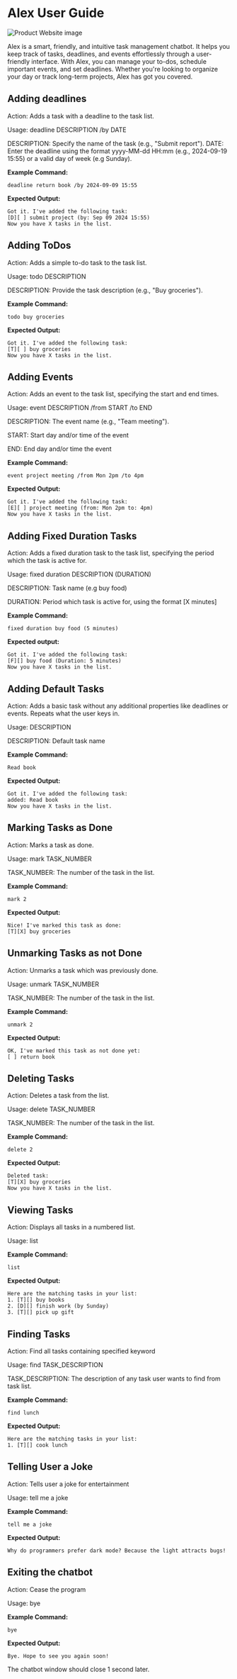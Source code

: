 # Alex User Guide
![Product Website image](Ui.png)


Alex is a smart, friendly, and intuitive task management chatbot. It helps you   keep track of tasks, deadlines, and events effortlessly through a user-friendly interface. With Alex, you can manage your to-dos, schedule important events, and set deadlines. Whether you're looking to organize your day or track long-term projects, Alex has got you covered.

## Adding deadlines

Action: Adds a task with a deadline to the task list.

Usage: deadline DESCRIPTION /by DATE

DESCRIPTION: Specify the name of the task (e.g., "Submit report").
DATE: Enter the deadline using the format yyyy-MM-dd HH:mm (e.g., 2024-09-19 15:55) or a valid day of week (e.g Sunday).

**Example Command:**

```
deadline return book /by 2024-09-09 15:55  
```

**Expected Output:**
```
Got it. I've added the following task:
[D][ ] submit project (by: Sep 09 2024 15:55)
Now you have X tasks in the list.
```


## Adding ToDos

Action: Adds a simple to-do task to the task list.

Usage: todo DESCRIPTION

DESCRIPTION: Provide the task description (e.g., "Buy groceries").

**Example Command:**
```
todo buy groceries  
```

**Expected Output:**
```
Got it. I've added the following task:
[T][ ] buy groceries
Now you have X tasks in the list.
```


## Adding Events

Action: Adds an event to the task list, specifying the start and end times.

Usage: event DESCRIPTION /from START /to END

DESCRIPTION: The event name (e.g., "Team meeting").

START: Start day and/or time of the event

END: End day and/or time the event

**Example Command:**
```
event project meeting /from Mon 2pm /to 4pm
````

**Expected Output:**
```
Got it. I've added the following task:
[E][ ] project meeting (from: Mon 2pm to: 4pm)
Now you have X tasks in the list.
```

## Adding Fixed Duration Tasks
Action: Adds a fixed duration task to the task list, specifying the period which the task is active for.

Usage: fixed duration DESCRIPTION (DURATION)

DESCRIPTION: Task name (e.g buy food)

DURATION: Period which task is active for, using the format [X minutes]

**Example Command:**
```
fixed duration buy food (5 minutes)
```

**Expected output:**
```
Got it. I've added the following task:
[F][] buy food (Duration: 5 minutes)
Now you have X tasks in the list.
```

## Adding Default Tasks
Action: Adds a basic task without any additional properties like deadlines or events. Repeats what the user keys in. 

Usage: DESCRIPTION

DESCRIPTION: Default task name

**Example Command:**
```
Read book
```

**Expected Output:**
```
Got it. I've added the following task:
added: Read book
Now you have X tasks in the list.
```

## Marking Tasks as Done
Action: Marks a task as done.

Usage: mark TASK_NUMBER

TASK_NUMBER: The number of the task in the list.

**Example Command:**
```
mark 2
```

**Expected Output:**
````
Nice! I've marked this task as done:
[T][X] buy groceries
````

## Unmarking Tasks as not Done
Action: Unmarks a task which was previously done.

Usage: unmark TASK_NUMBER

TASK_NUMBER: The number of the task in the list.

**Example Command:**
```
unmark 2
```

**Expected Output:**
```
OK, I've marked this task as not done yet:
[ ] return book
```
## Deleting Tasks
Action: Deletes a task from the list.

Usage: delete TASK_NUMBER

TASK_NUMBER: The number of the task in the list.

**Example Command:**
```
delete 2
```
**Expected Output:**
```
Deleted task:
[T][X] buy groceries
Now you have X tasks in the list.
```

## Viewing Tasks
Action: Displays all tasks in a numbered list.

Usage: list

**Example Command:**
```
list
```
**Expected Output:**
```
Here are the matching tasks in your list:
1. [T][] buy books
2. [D][] finish work (by Sunday)
3. [T][] pick up gift
```

## Finding Tasks
Action: Find all tasks containing specified keyword

Usage: find TASK_DESCRIPTION

TASK_DESCRIPTION: The description of any task user wants to find from task list.

**Example Command:**
```
find lunch
```
**Expected Output:**
```
Here are the matching tasks in your list:
1. [T][] cook lunch
```

## Telling User a Joke
Action: Tells user a joke for entertainment

Usage: tell me a joke

**Example Command:**
```
tell me a joke
```
**Expected Output:**
```
Why do programmers prefer dark mode? Because the light attracts bugs!
```
## Exiting the chatbot
Action: Cease the program

Usage: bye

**Example Command:**
```
bye
```
**Expected Output:**
```
Bye. Hope to see you again soon!
```
The chatbot window should close 1 second later.
